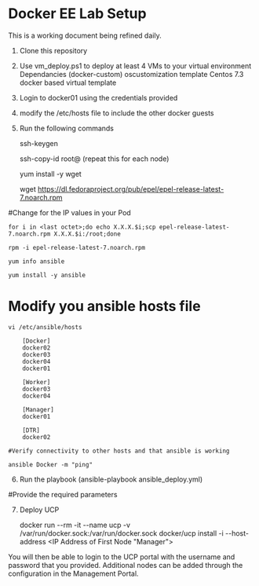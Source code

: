 # Docker EE Lab Setup

This is a working document being refined daily.

1. Clone this repository
2. Use vm_deploy.ps1 to deploy at least 4 VMs to your virtual environment
	Dependancies (docker-custom) oscustomization template
	Centos 7.3 docker based virtual template

3. Login to docker01 using the credentials provided
4. modify the /etc/hosts file to include the other docker guests
5. Run the following commands
	
	ssh-keygen
	
	ssh-copy-id root@<docker node name> (repeat this for each node)
	
	yum install -y wget
	
	wget https://dl.fedoraproject.org/pub/epel/epel-release-latest-7.noarch.rpm
	
#Change for the IP values in your Pod
	
	for i in <last octet>;do echo X.X.X.$i;scp epel-release-latest-7.noarch.rpm X.X.X.$i:/root;done
	
	rpm -i epel-release-latest-7.noarch.rpm
	
	yum info ansible
	
	yum install -y ansible
	
# Modify you ansible hosts file 
	
	vi /etc/ansible/hosts
		
		[Docker]
		docker02
		docker03
		docker04
		docker01
		
		[Worker]
		docker03
		docker04

		[Manager]
		docker01

		[DTR]
		docker02

	#Verify connectivity to other hosts and that ansible is working
	
	ansible Docker -m "ping"

6.  Run the playbook (ansible-playbook ansible_deploy.yml)

#Provide the required parameters

7.  Deploy UCP
	
	docker run --rm -it --name ucp -v /var/run/docker.sock:/var/run/docker.sock docker/ucp install -i --host-address <IP Address of First Node "Manager">

You will then be able to login to the UCP portal with the username and password that you provided.
Additional nodes can be added through the configuration in the Management Portal.


